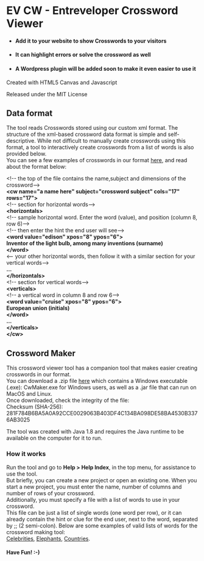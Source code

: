 # EV CW - Entreveloper Crossword Viewer

- #### Add it to your website to show Crosswords to your visitors
- #### It can highlight errors or solve the crossword as well
- #### A Wordpress plugin will be added soon to make it even easier to use it

Created with HTML5 Canvas and Javascript

Released under the MIT License

## Data format

The tool reads Crosswords stored using our custom xml format. The structure of the xml-based crossword data format 
is simple and self-descriptive. While not difficult to manually create crosswords using this format, a tool to interactively 
create crosswords from a list of words is also provided below.<br>
You can see a few examples of crosswords in our format [here](https://theentreveloper.github.io/crosswords/), and read about the format below:<br>

&lt;!-- the top of the file contains the name,subject and dimensions of the crossword--&gt;<br>
**&lt;cw name=&quot;a name here&quot; subject=&quot;crossword subject&quot; cols=&quot;17&quot; rows=&quot;17&quot;&gt;**
<br>
&lt;!-- section for horizontal words--&gt;<br>
**&lt;horizontals&gt;**  <br>
&lt;!-- sample horizontal word. Enter the word (value), and position (column 8, row 6)--&gt;<br>
&lt;!-- then enter the hint the end user will see--&gt;<br>
**&lt;word value=&quot;edison&quot; xpos=&quot;8&quot; ypos=&quot;6&quot;&gt;  <br>Inventor of the light bulb, among many inventions (surname)  <br>&lt;/word&gt;**<br>
&lt;-- your other horizontal words, then follow it with a similar section for your vertical words--&gt;<br>
**...  <br>&lt;/horizontals&gt;**<br>
&lt;!-- section for vertical words--&gt;<br>
**&lt;verticals&gt;**  <br>
&lt;!-- a vertical word in column 8 and row 6--&gt;<br>
**&lt;word value=&quot;cruise&quot; xpos=&quot;8&quot; ypos=&quot;6&quot;&gt;  <br>European union (initials)<br>&lt;/word&gt;<br>...<br>&lt;/verticals&gt;<br>&lt;/cw&gt;**<br>

## Crossword Maker

This crossword viewer tool has a companion tool that makes easier creating crosswords in our format.<br>
You can download a .zip file [here](maker/maker.zip) which contains a Windows executable (.exe): CwMaker.exe for Windows users, as well as a 
.jar file that can run on MacOS and Linux. <br>
Once downloaded, check the integrity of the file:<br>
Checksum (SHA-256): 281F784B6BA5A0A92CCE0029063B403DF4C134BA098DE58BA4530B3376AB3025

The tool was created with Java 1.8 and requires the Java runtime to be available on the computer for it to run.

### How it works

Run the tool and go to **Help > Help Index**, in the top menu, for assistance to use the tool.<br>
But briefly, you can create a new project or open an existing one.
When you start a new project, you must enter the name, number of columns and number of rows of your crossword.<br>
Additionally, you must specify a file with a list of words to use in your crossword.<br>
This file can be just a list of single words (one word per row), or it can already contain the hint or clue for the end user, 
next to the word, separated by ;; (2 semi-colon).
Below are some examples of valid lists of words for the crossword making tool:<br>
[Celebrities](maker/celebrities.txt), [Elephants](maker/elephants.txt), [Countries](maker/countries.txt).<br>

#### Have Fun! :-)



